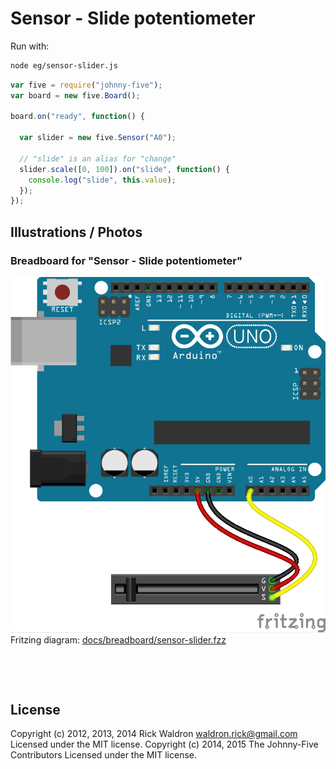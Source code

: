 <!--remove-start-->

# Sensor - Slide potentiometer





Run with:
```bash
node eg/sensor-slider.js
```

<!--remove-end-->

```javascript
var five = require("johnny-five");
var board = new five.Board();

board.on("ready", function() {

  var slider = new five.Sensor("A0");

  // "slide" is an alias for "change"
  slider.scale([0, 100]).on("slide", function() {
    console.log("slide", this.value);
  });
});

```


## Illustrations / Photos


### Breadboard for "Sensor - Slide potentiometer"



![docs/breadboard/sensor-slider.png](breadboard/sensor-slider.png)<br>
Fritzing diagram: [docs/breadboard/sensor-slider.fzz](breadboard/sensor-slider.fzz)

&nbsp;





&nbsp;

<!--remove-start-->

## License
Copyright (c) 2012, 2013, 2014 Rick Waldron <waldron.rick@gmail.com>
Licensed under the MIT license.
Copyright (c) 2014, 2015 The Johnny-Five Contributors
Licensed under the MIT license.

<!--remove-end-->
